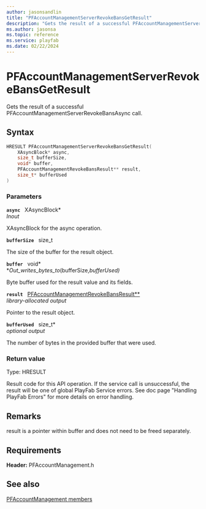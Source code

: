```yaml
---
author: jasonsandlin
title: "PFAccountManagementServerRevokeBansGetResult"
description: "Gets the result of a successful PFAccountManagementServerRevokeBansAsync call."
ms.author: jasonsa
ms.topic: reference
ms.service: playfab
ms.date: 02/22/2024
---
```


# PFAccountManagementServerRevokeBansGetResult  

Gets the result of a successful PFAccountManagementServerRevokeBansAsync call.  

## Syntax  
  
```cpp
HRESULT PFAccountManagementServerRevokeBansGetResult(  
    XAsyncBlock* async,  
    size_t bufferSize,  
    void* buffer,  
    PFAccountManagementRevokeBansResult** result,  
    size_t* bufferUsed  
)  
```  
  
### Parameters  
  
**`async`** &nbsp; XAsyncBlock*  
*_Inout_*  
  
XAsyncBlock for the async operation.  
  
**`bufferSize`** &nbsp; size_t  
  
The size of the buffer for the result object.  
  
**`buffer`** &nbsp; void*  
*_Out_writes_bytes_to_(bufferSize,*bufferUsed)*  
  
Byte buffer used for the result value and its fields.  
  
**`result`** &nbsp; [PFAccountManagementRevokeBansResult**](../../pfaccountmanagementtypes/structs/pfaccountmanagementrevokebansresult.md)  
*library-allocated output*  
  
Pointer to the result object.  
  
**`bufferUsed`** &nbsp; size_t*  
*optional output*  
  
The number of bytes in the provided buffer that were used.  
  
  
### Return value
Type: HRESULT
  
Result code for this API operation. If the service call is unsuccessful, the result will be one of global PlayFab Service errors. See doc page "Handling PlayFab Errors" for more details on error handling.
  
## Remarks  
  
result is a pointer within buffer and does not need to be freed separately.
  
## Requirements  
  
**Header:** PFAccountManagement.h
  
## See also  
[PFAccountManagement members](../pfaccountmanagement_members.md)  

  
  
